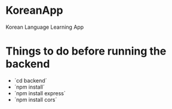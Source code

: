 # KoreanApp
Korean Language Learning App

# Things to do before running the backend
 - ´cd backend´
 - ´npm install´
 - ´npm install express´
  - ´npm install cors´
